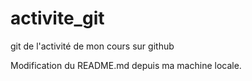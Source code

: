 # activite_git
git de l'activité de mon cours sur github


Modification du README.md depuis ma machine locale.
